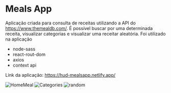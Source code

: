 # Meals App

Aplicação criada para consulta de receitas utilizando a API do https://www.themealdb.com/. É possível buscar por uma determinada receita, visualizar categorias e visualizar uma receitar aleatória.
Foi utilizado na aplicação
- node-sass
- react-rout-dom
- axios
- context api

Link da aplicação: https://hud-mealsapp.netlify.app/


![HomeMeal](https://user-images.githubusercontent.com/65768361/141341295-dcb6cebc-ff47-4a44-958e-d5a9252d5343.JPG)
![Categories](https://user-images.githubusercontent.com/65768361/141341482-aeed97f5-6433-4389-ad16-226357c3342b.JPG)
![random](https://user-images.githubusercontent.com/65768361/141341490-db5a6f6e-716c-4068-96ff-037f7b66406a.JPG)
